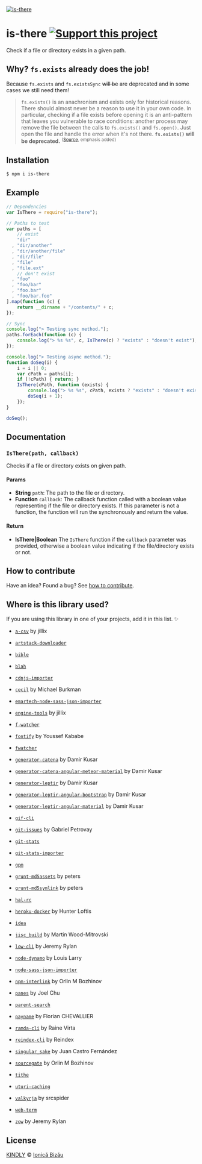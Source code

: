 [![is-there](http://i.imgur.com/ZHzpvvE.png)](#)

# is-there [![Support this project][donate-now]][paypal-donations]

Check if a file or directory exists in a given path.

## Why? `fs.exists` already does the job!

Because `fs.exists` and `fs.existsSync` ~~will be~~ are deprecated and in some cases we still need them!

> `fs.exists()` is an anachronism and exists only for historical reasons. There should almost never be a reason to use it in your own code.
> In particular, checking if a file exists before opening it is an anti-pattern that leaves you vulnerable to race conditions: another process may remove the file between the calls to `fs.exists()` and `fs.open()`. Just open the file and handle the error when it's not there.
> **`fs.exists()` will be deprecated.**
> <sup>([Source](http://nodejs.org/api/fs.html#fs_fs_exists_path_callback), emphasis added)</sup>

## Installation

```sh
$ npm i is-there
```

## Example

```js
// Dependencies
var IsThere = require("is-there");

// Paths to test
var paths = [
    // exist
    "dir"
  , "dir/another"
  , "dir/another/file"
  , "dir/file"
  , "file"
  , "file.ext"
    // don't exist
  , "foo"
  , "foo/bar"
  , "foo.bar"
  , "foo/bar.foo"
].map(function (c) {
    return __dirname + "/contents/" + c;
});

// Sync
console.log("> Testing sync method.");
paths.forEach(function (c) {
    console.log("> %s %s", c, IsThere(c) ? "exists" : "doesn't exist");
});

console.log("> Testing async method.");
function doSeq(i) {
    i = i || 0;
    var cPath = paths[i];
    if (!cPath) { return; }
    IsThere(cPath, function (exists) {
        console.log("> %s %s", cPath, exists ? "exists" : "doesn't exist");
        doSeq(i + 1);
    });
}

doSeq();
```

## Documentation

### `IsThere(path, callback)`
Checks if a file or directory exists on given path.

#### Params
- **String** `path`: The path to the file or directory.
- **Function** `callback`: The callback function called with a boolean value representing if the file or directory exists. If this parameter is not a
function, the function will run the synchronously and return the value.

#### Return
- **IsThere|Boolean** The `IsThere` function if the `callback` parameter was provided, otherwise a boolean value indicating if the file/directory
exists or not.

## How to contribute
Have an idea? Found a bug? See [how to contribute][contributing].

## Where is this library used?
If you are using this library in one of your projects, add it in this list. :sparkles:

 - [`a-csv`](https://github.com/jillix/a-csv) by jillix

 - [`artstack-downloader`](https://github.com/IonicaBizau/artstack-downloader)

 - [`bible`](https://github.com/BibleJS/BibleApp)

 - [`blah`](https://github.com/IonicaBizau/blah)

 - [`cdnjs-importer`](https://github.com/cdnjs/cdnjs-importer)

 - [`cecil`](https://github.com/MikeyBurkman/Cecil) by Michael Burkman

 - [`emartech-node-sass-json-importer`](https://github.com/emartech/node-sass-json-importer#readme)

 - [`engine-tools`](https://github.com/jillix/engine-tools) by jillix

 - [`f-watcher`](https://github.com/IonicaBizau/node-fwatcher)

 - [`fontify`](https://github.com/YoussefKababe/fontify#readme) by Youssef Kababe

 - [`fwatcher`](https://github.com/IonicaBizau/node-fwatcher)

 - [`generator-catena`](https://github.com/damirkusar/catena-generator#readme) by Damir Kusar

 - [`generator-catena-angular-meteor-material`](https://github.com/damirkusar/catena-generator#readme) by Damir Kusar

 - [`generator-leptir`](https://github.com/damirkusar/leptir-generator#readme) by Damir Kusar

 - [`generator-leptir-angular-bootstrap`](https://github.com/damirkusar/generator-leptir-angular-bootstrap#readme) by Damir Kusar

 - [`generator-leptir-angular-material`](https://github.com/damirkusar/generator-leptir-angular-material#readme) by Damir Kusar

 - [`gif-cli`](https://github.com/IonicaBizau/gif-cli)

 - [`git-issues`](https://github.com/softwarescales/git-issues) by Gabriel Petrovay

 - [`git-stats`](https://github.com/IonicaBizau/git-stats)

 - [`git-stats-importer`](https://github.com/IonicaBizau/git-stats-importer)

 - [`gpm`](https://github.com/IonicaBizau/node-gpm)

 - [`grunt-md5assets`](https://github.com/p1100i/grunt-md5assets) by peters

 - [`grunt-md5symlink`](https://github.com/p1100i/grunt-md5symlink) by peters

 - [`hal-rc`](https://github.com/orlin/hal-rc#readme)

 - [`heroku-docker`](https://github.com/heroku/heroku-docker#readme) by Hunter Loftis

 - [`idea`](https://github.com/IonicaBizau/idea)

 - [`jisc_build`](https://github.com/gooii/jisc_build#readme) by Martin Wood-Mitrovski

 - [`low-cli`](https://github.com/lowjs/low-cli#readme) by Jeremy Rylan

 - [`node-dynamo`](https://github.com/louislarry/node-dynamo#readme) by Louis Larry

 - [`node-sass-json-importer`](https://github.com/Updater/node-sass-json-importer#readme)

 - [`npm-interlink`](https://github.com/orlin/npm-interlink#readme) by Orlin M Bozhinov

 - [`panes`](https://github.com/joelchu/panes#readme) by Joel Chu

 - [`parent-search`](https://github.com/IonicaBizau/node-parent-search)

 - [`payname`](https://npmjs.com/package/payname) by Florian CHEVALLIER

 - [`ramda-cli`](https://github.com/raine/ramda-cli#readme) by Raine Virta

 - [`reindex-cli`](https://github.com/reindexio/reindex-cli#readme) by Reindex

 - [`singular_sake`](https://npmjs.com/package/singular_sake) by Juan Castro Fernández

 - [`sourcegate`](https://github.com/orlin/sourcegate#readme) by Orlin M Bozhinov

 - [`tithe`](https://github.com/IonicaBizau/tithe)

 - [`uturi-caching`](https://npmjs.com/package/uturi-caching)

 - [`valkyrja`](https://github.com/freialib/valkyrja#readme) by srcspider

 - [`web-term`](https://github.com/IonicaBizau/web-term)

 - [`zow`](https://github.com/zowley/zow#readme) by Jeremy Rylan

## License

[KINDLY][license] © [Ionică Bizău][website]

[license]: http://ionicabizau.github.io/kindly-license/?author=Ionic%C4%83%20Biz%C4%83u%20%3Cbizauionica@gmail.com%3E&year=2015

[website]: http://ionicabizau.net
[paypal-donations]: https://www.paypal.com/cgi-bin/webscr?cmd=_s-xclick&hosted_button_id=RVXDDLKKLQRJW
[donate-now]: http://i.imgur.com/6cMbHOC.png

[contributing]: /CONTRIBUTING.md
[docs]: /DOCUMENTATION.md